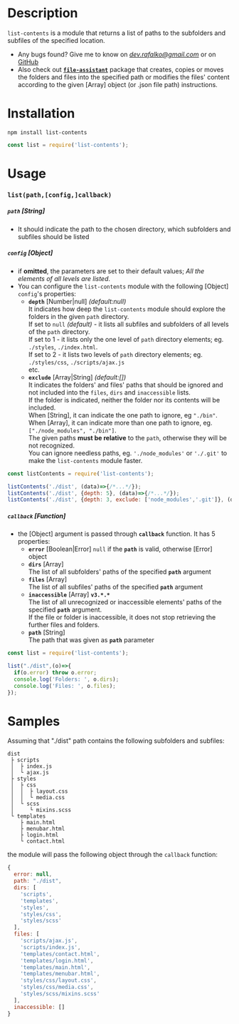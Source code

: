 # Description
`list-contents` is a module that returns a list of paths to the subfolders and subfiles of the specified location.
* Any bugs found? Give me to know on *dev.rafalko@gmail.com* or on [GitHub](https://github.com/devrafalko/list-contents)
* Also check out [**`file-assistant`**](https://www.npmjs.com/package/file-assistant) package that creates, copies or moves the folders and files into the specified path or modifies the files' content according to the given [Array] object (or .json file path) instructions.

# Installation
`npm install list-contents`

```javascript
const list = require('list-contents');
```

# Usage
### `list(path,[config,]callback)`
##### `path` **[String]**
* It should indicate the path to the chosen directory, which subfolders and subfiles should be listed

##### `config` **[Object]**
* if **omitted**, the parameters are set to their default values; *All the elements of all levels are listed*.
* You can configure the `list-contents` module with the following [Object] `config`'s properties:
  * **`depth`** [Number|null] *(default:null)*  
    It indicates how deep the `list-contents` module should explore the folders in the given `path` directory.  
    If set to `null` *(default)* - it lists all subfiles and subfolders of all levels of the `path` directory.  
    If set to 1 - it lists only the one level of `path` directory elements; eg. `./styles`, `./index.html`.  
    If set to 2 - it lists two levels of `path` directory elements; eg. `./styles/css`, `./scripts/ajax.js`  
    etc.
  * **`exclude`** [Array|String] *(default:[])*  
    It indicates the folders' and files' paths that should be ignored and not included into the `files`, `dirs` and `inaccessible` lists.  
    If the folder is indicated, neither the folder nor its contents will be included.  
    When [String], it can indicate the one path to ignore, eg `"./bin"`.  
    When [Array], it can indicate more than one path to ignore, eg. `["./node_modules", "./bin"]`.  
    The given paths **must be relative** to the `path`, otherwise they will be not recognized.  
    You can ignore needless paths, eg. `'./node_modules'` or `'./.git'` to make the `list-contents` module faster.

```javascript
const listContents = require('list-contents');

listContents('./dist', (data)=>{/*...*/});
listContents('./dist', {depth: 5}, (data)=>{/*...*/});
listContents('./dist', {depth: 3, exclude: ['node_modules','.git']}, (data)=>{/*...*/})
```

##### `callback` **[Function]**
* the [Object] argument is passed through **`callback`** function. It has 5 properties:
  * **`error`** [Boolean|Error]
    `null` if the **`path`** is valid, otherwise [Error] object
  * **`dirs`** [Array]  
    The list of all subfolders' paths of the specified **`path`** argument
  * **`files`** [Array]  
    The list of all subfiles' paths of the specified **`path`** argument
  * **`inaccessible`** [Array] **`v3.*.*`**  
    The list of all unrecognized or inaccessible elements' paths of the specified **`path`** argument.  
    If the file or folder is inaccessible, it does not stop retrieving the further files and folders.
  * **`path`** [String]  
    The path that was given as **`path`** parameter

```javascript
const list = require('list-contents');

list("./dist",(o)=>{
  if(o.error) throw o.error;
  console.log('Folders: ', o.dirs);
  console.log('Files: ', o.files);
});
```

# Samples
Assuming that "./dist" path contains the following subfolders and subfiles:
```
dist
 ├ scripts
 │  ├ index.js
 │  └ ajax.js
 ├ styles
 │  ├ css   
 │  │  ├ layout.css
 │  │  └ media.css
 │  └ scss
 │     └ mixins.scss
 └ templates
    ├ main.html
    ├ menubar.html
    ├ login.html
    └ contact.html
```
the module will pass the following object through the `callback` function:
```javascript
{
  error: null,
  path: "./dist",
  dirs: [
    'scripts',
    'templates',
    'styles',
    'styles/css',
    'styles/scss'
  ],
  files: [
    'scripts/ajax.js',
    'scripts/index.js',
    'templates/contact.html',
    'templates/login.html',
    'templates/main.html',
    'templates/menubar.html',
    'styles/css/layout.css',
    'styles/css/media.css',
    'styles/scss/mixins.scss'
  ],
  inaccessible: []
}
```